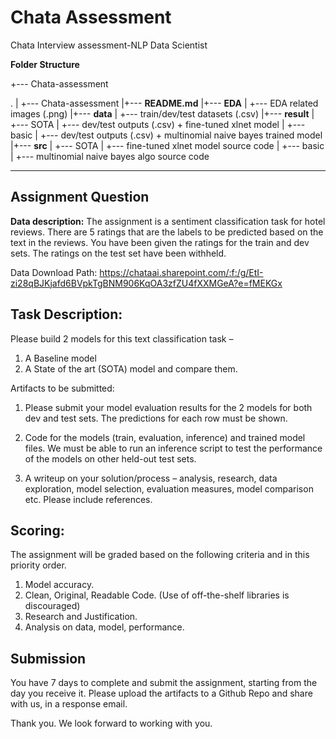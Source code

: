 # Chata Assessment
Chata Interview assessment-NLP Data Scientist


**Folder Structure**

+--- Chata-assessment

.
|
+--- Chata-assessment
    |+--- **README.md**
    |+--- **EDA**
    |     +--- EDA related images (.png)
    |+--- **data**
    |     +--- train/dev/test datasets (.csv)
    |+--- **result**
    |     +--- SOTA
    |          +--- dev/test outputs (.csv) + fine-tuned xlnet model
    |     +--- basic
    |          +--- dev/test outputs (.csv) + multinomial naive bayes trained model
    |+--- **src**
    |     +--- SOTA
    |          +--- fine-tuned xlnet model source code
    |     +--- basic
    |          +--- multinomial naive bayes algo source code





--------------------------------


## Assignment Question
**Data description:**
The assignment is a sentiment classification task for hotel reviews. There are 5 ratings that are the labels to be predicted based on the text in the reviews. You have been given the ratings for the train and dev sets. The ratings on the test set have been withheld. 

Data Download Path: https://chataai.sharepoint.com/:f:/g/EtI-zi28qBJKjafd6BVpkTgBNM906KqOA3zfZU4fXXMGeA?e=fMEKGx 


## Task Description:
 Please build 2 models for this text classification task – 
1.	A Baseline model  
2. A State of the art (SOTA) model and compare them.

Artifacts to be submitted:

1.	Please submit your model evaluation results for the 2 models for both dev and test sets.
The predictions for each row must be shown.

2.	Code for the models (train, evaluation, inference) and trained model files. We must be able to run an inference script to test the performance of the models on other held-out test sets.

3.	A writeup on your solution/process – analysis, research, data exploration, model selection, evaluation measures, model comparison etc. Please include references.

## Scoring:
The assignment will be graded based on the following criteria and in this priority order.
1.	Model accuracy.
2.	Clean, Original, Readable Code. (Use of off-the-shelf libraries is discouraged)
3.	Research and Justification.
4.	Analysis on data, model, performance.


## Submission
You have 7 days to complete and submit the assignment, starting from the day you receive it. Please upload the artifacts to a Github Repo and share with us, in a response email.


Thank you.
We look forward to working with you.

